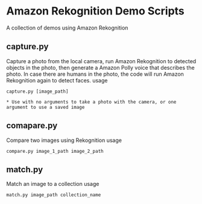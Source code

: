 # Amazon Rekognition Demo Scripts
A collection of demos using Amazon Rekognition

## capture.py
Capture a photo from the local camera, run Amazon Rekognition to detected objects in the photo, then generate a Amazon Polly voice that describes the photo.
In case there are humans in the photo, the code will run Amazon Rekognition again to detect faces.
usage
```
capture.py [image_path]

* Use with no arguments to take a photo with the camera, or one argument to use a saved image
```

## comapare.py
Compare two images using Rekognition
usage
```
compare.py image_1_path image_2_path
```
## match.py
Match an image to a collection
usage
```
match.py image_path collection_name
```

